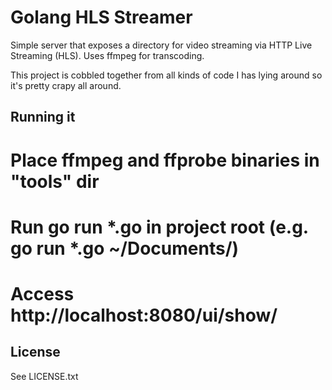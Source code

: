Golang HLS Streamer
===================

Simple server that exposes a directory for video streaming via HTTP Live Streaming (HLS).
Uses ffmpeg for transcoding.

This project is cobbled together from all kinds of code I has lying around so it's pretty crapy all around.

Running it
----------

# Place ffmpeg and ffprobe binaries in "tools" dir
# Run go run *.go <path to videos> in project root (e.g. go run *.go ~/Documents/)
# Access http://localhost:8080/ui/show/

License
-------
See LICENSE.txt

